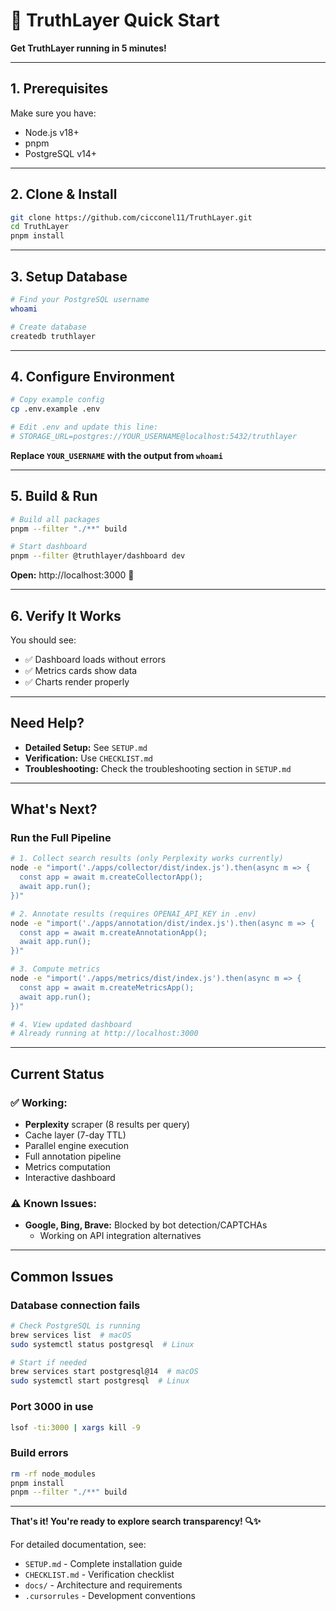 # 🚀 TruthLayer Quick Start

**Get TruthLayer running in 5 minutes!**

---

## 1. Prerequisites

Make sure you have:
- Node.js v18+
- pnpm
- PostgreSQL v14+

---

## 2. Clone & Install

```bash
git clone https://github.com/cicconel11/TruthLayer.git
cd TruthLayer
pnpm install
```

---

## 3. Setup Database

```bash
# Find your PostgreSQL username
whoami

# Create database
createdb truthlayer
```

---

## 4. Configure Environment

```bash
# Copy example config
cp .env.example .env

# Edit .env and update this line:
# STORAGE_URL=postgres://YOUR_USERNAME@localhost:5432/truthlayer
```

**Replace `YOUR_USERNAME` with the output from `whoami`**

---

## 5. Build & Run

```bash
# Build all packages
pnpm --filter "./**" build

# Start dashboard
pnpm --filter @truthlayer/dashboard dev
```

**Open:** http://localhost:3000 🎉

---

## 6. Verify It Works

You should see:
- ✅ Dashboard loads without errors
- ✅ Metrics cards show data
- ✅ Charts render properly

---

## Need Help?

- **Detailed Setup:** See `SETUP.md`
- **Verification:** Use `CHECKLIST.md`
- **Troubleshooting:** Check the troubleshooting section in `SETUP.md`

---

## What's Next?

### Run the Full Pipeline

```bash
# 1. Collect search results (only Perplexity works currently)
node -e "import('./apps/collector/dist/index.js').then(async m => { 
  const app = await m.createCollectorApp(); 
  await app.run(); 
})"

# 2. Annotate results (requires OPENAI_API_KEY in .env)
node -e "import('./apps/annotation/dist/index.js').then(async m => { 
  const app = await m.createAnnotationApp(); 
  await app.run(); 
})"

# 3. Compute metrics
node -e "import('./apps/metrics/dist/index.js').then(async m => { 
  const app = await m.createMetricsApp(); 
  await app.run(); 
})"

# 4. View updated dashboard
# Already running at http://localhost:3000
```

---

## Current Status

### ✅ Working:
- **Perplexity** scraper (8 results per query)
- Cache layer (7-day TTL)
- Parallel engine execution
- Full annotation pipeline
- Metrics computation
- Interactive dashboard

### ⚠️ Known Issues:
- **Google, Bing, Brave:** Blocked by bot detection/CAPTCHAs
  - Working on API integration alternatives

---

## Common Issues

### Database connection fails
```bash
# Check PostgreSQL is running
brew services list  # macOS
sudo systemctl status postgresql  # Linux

# Start if needed
brew services start postgresql@14  # macOS
sudo systemctl start postgresql  # Linux
```

### Port 3000 in use
```bash
lsof -ti:3000 | xargs kill -9
```

### Build errors
```bash
rm -rf node_modules
pnpm install
pnpm --filter "./**" build
```

---

**That's it! You're ready to explore search transparency! 🔍✨**

For detailed documentation, see:
- `SETUP.md` - Complete installation guide
- `CHECKLIST.md` - Verification checklist
- `docs/` - Architecture and requirements
- `.cursorrules` - Development conventions

